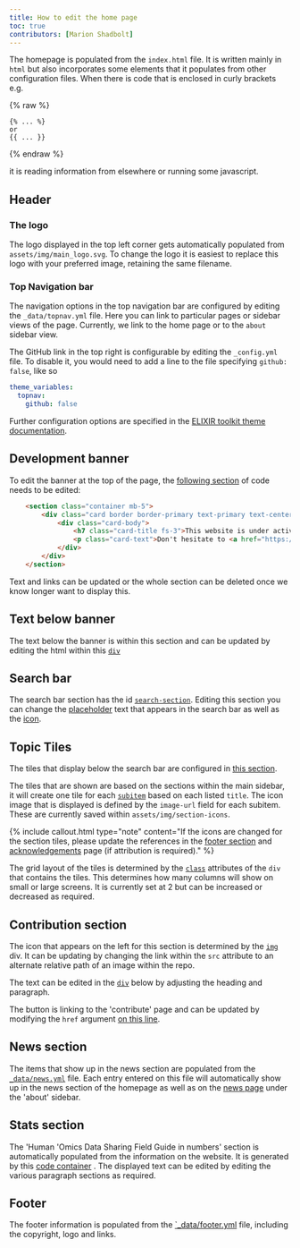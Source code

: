```yaml
---
title: How to edit the home page
toc: true
contributors: [Marion Shadbolt]
---
```


The homepage is populated from the `index.html` file. It is written mainly in `html` but also incorporates some elements that it populates from other configuration files. When there is code that is enclosed in curly brackets e.g.

{% raw %}
```
{% ... %}
or
{{ ... }}
```
{% endraw %}

it is reading information from elsewhere or running some javascript.

## Header

### The logo

The logo displayed in the top left corner gets automatically populated from `assets/img/main_logo.svg`. To change the logo it is easiest to replace this logo with your preferred image, retaining the same filename.

### Top Navigation bar

The navigation options in the top navigation bar are configured by editing the `_data/topnav.yml` file. Here you can link to particular pages or sidebar views of the page. Currently, we link to the home page or to the `about` sidebar view. 

The GitHub link in the top right is configurable by editing the `_config.yml` file. To disable it, you would need to add a line to the file specifying `github: false`, like so

```yaml
theme_variables:
  topnav:
    github: false
```

Further configuration options are specified in the [ELIXIR toolkit theme documentation](https://elixir-belgium.github.io/elixir-toolkit-theme/configuring_theme).

## Development banner

To edit the banner at the top of the page, the [following section](https://github.com/AustralianBioCommons/human-omics-data-sharing-field-guide/blob/4939e03ef83527fc618c11eb8f062c91988a91b3/index.html#L13C3-L20C15) of code needs to be edited:

```html
    <section class="container mb-5">
        <div class="card border border-primary text-primary text-center">
            <div class="card-body">
                <h7 class="card-title fs-3">This website is under active development</h7>
                <p class="card-text">Don't hesitate to <a href="https://github.com/AustralianBioCommons/human-omics-data-sharing-field-guide/issues">open an issue</a> or to contact us via <a href="mailto:marion@biocommons.org.au">email</a> to give some early feedback.</p>
            </div>
        </div>
    </section>
```

Text and links can be updated or the whole section can be deleted once we know longer want to display this.

## Text below banner

The text below the banner is within this section and can be updated by editing the html within this [`div`](https://github.com/AustralianBioCommons/human-omics-data-sharing-field-guide/blob/4939e03ef83527fc618c11eb8f062c91988a91b3/index.html#L24)

## Search bar

The search bar section has the id [`search-section`](https://github.com/AustralianBioCommons/human-omics-data-sharing-field-guide/blob/4939e03ef83527fc618c11eb8f062c91988a91b3/index.html#L28). Editing this section you can change the [placeholder](https://github.com/AustralianBioCommons/human-omics-data-sharing-field-guide/blob/4939e03ef83527fc618c11eb8f062c91988a91b3/index.html#L37C37-L37C48) text that appears in the search bar as well as the [icon](https://github.com/AustralianBioCommons/human-omics-data-sharing-field-guide/blob/4939e03ef83527fc618c11eb8f062c91988a91b3/index.html#L35C82-L35C126).

## Topic Tiles

The tiles that display below the search bar are configured in [this section](https://github.com/AustralianBioCommons/human-omics-data-sharing-field-guide/blob/4939e03ef83527fc618c11eb8f062c91988a91b3/index.html#L45C1-L68C19).

The tiles that are shown are based on the sections within the main sidebar, it will create one tile for each [`subitem`](https://github.com/AustralianBioCommons/human-omics-data-sharing-field-guide/blob/4939e03ef83527fc618c11eb8f062c91988a91b3/_data/sidebars/main.yml#L3) based on each listed `title`. The icon image that is displayed is defined by the `image-url` field for each subitem. These are currently saved within `assets/img/section-icons`. 

{% include callout.html type="note" content="If the icons are changed for the section tiles, please update the references in the [footer section](https://github.com/AustralianBioCommons/human-omics-data-sharing-field-guide/blob/4939e03ef83527fc618c11eb8f062c91988a91b3/_data/footer.yml#L2C1-L2C1) and [acknowledgements](https://github.com/AustralianBioCommons/human-omics-data-sharing-field-guide/blob/main/pages/about/acknowledgements.md) page (if attribution is required)." %}

The grid layout of the tiles is determined by the [`class`](https://github.com/AustralianBioCommons/human-omics-data-sharing-field-guide/blob/4939e03ef83527fc618c11eb8f062c91988a91b3/index.html#L49) attributes of the `div` that contains the tiles. This determines how many columns will show on small or large screens. It is currently set at 2 but can be increased or decreased as required.

## Contribution section

The icon that appears on the left for this section is determined by the [`img`](https://github.com/AustralianBioCommons/human-omics-data-sharing-field-guide/blob/4939e03ef83527fc618c11eb8f062c91988a91b3/index.html#L73) div. It can be updating by changing the link within the `src` attribute to an alternate relative path of an image within the repo.

The text can be edited in the [`div`](https://github.com/AustralianBioCommons/human-omics-data-sharing-field-guide/blob/4939e03ef83527fc618c11eb8f062c91988a91b3/index.html#L76C24-L79C29) below by adjusting the heading and paragraph.

The button is linking to the 'contribute' page and can be updated by modifying the `href` argument [on this line](https://github.com/AustralianBioCommons/human-omics-data-sharing-field-guide/blob/4939e03ef83527fc618c11eb8f062c91988a91b3/index.html#L82C78-L82C112).

## News section

The items that show up in the news section are populated from the [`_data/news.yml`](https://github.com/AustralianBioCommons/human-omics-data-sharing-field-guide/blob/main/_data/news.yml) file. Each entry entered on this file will automatically show up in the news section of the homepage as well as on the [news page](https://australianbiocommons.github.io/human-omics-data-sharing-field-guide/news) under the 'about' sidebar.

## Stats section

The 'Human 'Omics Data Sharing Field Guide in numbers' section is automatically populated from the information on the website. It is generated by this [code container](https://github.com/AustralianBioCommons/human-omics-data-sharing-field-guide/blob/4939e03ef83527fc618c11eb8f062c91988a91b3/index.html#L96C8-L144C19) . The displayed text can be edited by editing the various paragraph sections as required.

## Footer

The footer information is populated from the [`_data/footer.yml](https://github.com/AustralianBioCommons/human-omics-data-sharing-field-guide/blob/main/_data/footer.yml) file, including the copyright, logo and links. 
